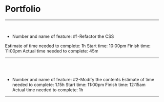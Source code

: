 # Portfolio

<hr>
<br>

- Number and name of feature: #1-Refactor the CSS

Estimate of time needed to complete: 1h
Start time: 10:00pm
Finish time: 11:00pm
Actual time needed to complete: 45m

<hr>
<br>
<br>

- Number and name of feature: #2-Modify the contents
Estimate of time needed to complete: 1.15h
Start time: 11:00pm
Finish time: 12:15am
Actual time needed to complete: 1h

<hr>
<br>
<br>

